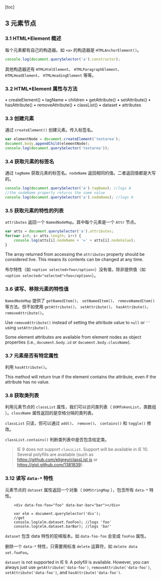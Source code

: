 [toc]

## 3 元素节点

### 3.1 HTML*Element 概述

每个元素都有自己的构造器。如 `<a>` 的构造器是 `HTMLAnchorElement()`。

```js
console.log(document.querySelector('a').constructor);
```

其他构造器还有 `HTMLHtmlElement`、 `HTMLParagraphElement`、 `HTMLHeadElement`、 `HTMLHeadingElement` 等等。

### 3.2 HTML*Element 属性与方法

• createElement()
• tagName
• children
• getAttribute()
• setAttribute()
• hasAttribute()
• removeAttribute()
• classList()
• dataset
• attributes

### 3.3 创建元素

通过 `createElement()` 创建元素。传入标签名。

```js
var elementNode = document.createElement('textarea');
document.body.appendChild(elementNode);
console.log(document.querySelector('textarea'));
```

### 3.4 获取元素的标签名

通过 `tagName` 获取元素的标签名。`nodeName` 返回相同的值。二者返回值都是大写的。

```js
console.log(document.querySelector('a').tagName); //logs A
//the nodeName property returns the same value
console.log(document.querySelector('a').nodeName); //logs A
```

### 3.5 获取元素的特性的列表

`attributes` 返回一个 `NamedNodeMap`。其中每个元素是一个 `Attr` 节点。

```js
var atts = document.querySelector('a').attributes;
for(var i=0; i< atts.length; i++) {
	console.log(atts[i].nodeName + '=' + atts[i].nodeValue);
}
```

The array returned from accessing the `attributes` property should be considered live. This means its contents can be changed at any time.

布尔特性（如 `<option selected>foo</option>`）没有值，除非提供值（如 `<option selected="selected">foo</option>`）。

### 3.6 读写、移除元素的特性值

`NamedNodeMap` 提供了 `getNamedItem()`、 `setNamedItem()`、 `removeNamedItem()` 等方法。但不如使用 `getAttribute()`、 `setAttribute()`、 `hasAttribute()`、 `removeAttribute()`。

Use `removeAttribute()` instead of setting the attribute value to `null` or `''` using `setAttribute()`.

Some element attributes are available from element nodes as object properties (i.e., `document.body.id` or `document.body.className`).

### 3.7 元素是否有特定属性

利用 `hasAttribute()`。

This method will return true if the element contains the attribute, even if the attribute has no value.

### 3.8 获取类列表

利用元素节点的 `classList` 属性，我们可以访问类列表（ `DOMTokenList`，类数组 ）。`className` 属性返回的是空格分隔的类列表。

`classList` 只读，但可以通过 `add()`、 `remove()`、 `contains()` 和 `toggle()` 修改。

`classList.contains()` 判断类列表中是否包含给定类。

> IE 9 does not support `classList`. Support will be available in IE 10. Several polyfills are available (such as https://github.com/eligrey/classList.js or https://gist.github.com/1381839).

### 3.12 读写 `data-*` 特性

元素节点的 `dataset` 属性返回一个对象（ `DOMStringMap` ），包含所有 `data-*` 特性。

```
	<div data-foo-foo="foo" data-bar-bar="bar"></div>

	var elm = document.querySelector('div');
    //get
    console.log(elm.dataset.fooFoo); //logs 'foo'
    console.log(elm.dataset.barBar); //logs 'bar'
```

`dataset` 包含 data 特性的驼峰版本。如 `data-foo-foo` 会变成 `fooFoo` 属性。

删除一个 `data-*` 特性，只需要用标准 `delete` 运算符，如 `delete data set.fooFoo`。

`dataset` is not supported in IE 9. A polyfill is available. However, you can always just use `getAttribute('data-foo')`, `removeAttribute('data-foo')`, `setAttribute('data-foo')`, and `hasAttribute('data-foo')`.


